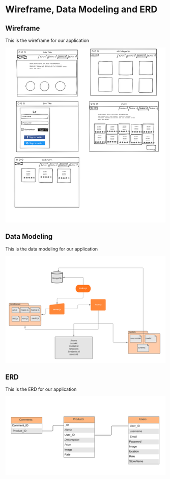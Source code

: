 # Wireframe, Data Modeling and ERD


## Wireframe

This is the wireframe for our application

![wireframe](./img/wireframe.png)


## Data Modeling

This is the data modeling for our application

![data-modeling](./img/data-modeling.png)


## ERD

This is the ERD for our application

![ERD](./img/erd.png)